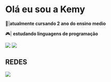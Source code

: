 # Olá eu sou a Kemy

📖|**atualmente cursando 2 ano do ensino medio**

🎮| **estudando linguagens de programação**

<img src="https://img.shields.io/badge/JavaScript-F7DF1E?style=for-the-badge&logo=javascript&logoColor=black" target="_blank"></a>
 <a href="https://scratch.mit.edu/users/k3my/" target="_blank"><img src="https://img.shields.io/badge/Scratch-4D97FF?style=for-the-badge&logo=Scratch&logoColor=white" target="_blank"></a>

## REDES

<a href="https://www.instagram.com/kemy_gp/" target="_blank"><img src="https://img.shields.io/badge/Instagram-E4405F?style=for-the-badge&logo=instagram&logoColor=white" target="_blank"></a>


